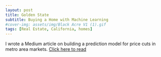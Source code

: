```yaml
---
layout: post
title: Golden State 
subtitle: Buying a Home with Machine Learning 
#cover-img: assets/img/Black Acre V1 (1).gif
tags: [Real Estate, California, homes]
---
```

I wrote a Medium article on building a prediction model for price cuts in metro area markets. [Click here to read](https://medium.com/@dan_49078/golden-state-purchasing-a-home-with-machine-learning-d670bbafdfbf)
